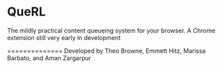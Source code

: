 QueRL
==============

The mildly practical content queueing system for your browser. A Chrome extension still very early in development

==============
Developed by Theo Browne, Emmett Hitz, Marissa Barbato, and Aman Zargarpur